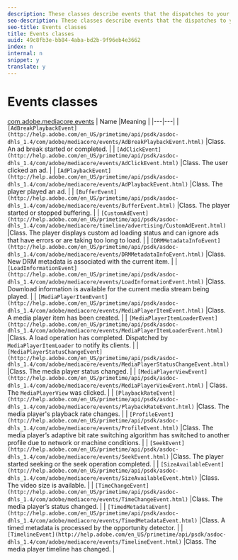 ```yaml
---
description: These classes describe events that the dispatches to your media player in response to various activities.
seo-description: These classes describe events that the dispatches to your media player in response to various activities.
seo-title: Events classes
title: Events classes
uuid: 49c8fb3e-bb84-4aba-bd2b-9f96eb4e3662
index: n
internal: n
snippet: y
translate: y
---
```


# Events classes


[com.adobe.mediacore.events](http://help.adobe.com/en_US/primetime/api/psdk/asdoc-dhls_1.4/com/adobe/mediacore/events/package-detail.html)
| Name |Meaning |
|---|---|
| `[AdBreakPlaybackEvent](http://help.adobe.com/en_US/primetime/api/psdk/asdoc-dhls_1.4/com/adobe/mediacore/events/AdBreakPlaybackEvent.html)`  |Class. An ad break started or completed. |
| `[AdClickEvent](http://help.adobe.com/en_US/primetime/api/psdk/asdoc-dhls_1.4/com/adobe/mediacore/events/AdClickEvent.html)`  |Class. The user clicked an ad. |
| `[AdPlaybackEvent](http://help.adobe.com/en_US/primetime/api/psdk/asdoc-dhls_1.4/com/adobe/mediacore/events/AdPlaybackEvent.html)` |Class. The player played an ad. |
| `[BufferEvent](http://help.adobe.com/en_US/primetime/api/psdk/asdoc-dhls_1.4/com/adobe/mediacore/events/BufferEvent.html)`  |Class. The player started or stopped buffering. |
| `[CustomAdEvent](http://help.adobe.com/en_US/primetime/api/psdk/asdoc-dhls_1.4/com/adobe/mediacore/timeline/advertising/CustomAdEvent.html)`  |Class. The player displays custom ad loading status and can ignore ads that have errors or are taking too long to load. |
| `[DRMMetadataInfoEvent](http://help.adobe.com/en_US/primetime/api/psdk/asdoc-dhls_1.4/com/adobe/mediacore/events/DRMMetadataInfoEvent.html)`  |Class. New DRM metadata is associated with the current item. |
| `[LoadInformationEvent](http://help.adobe.com/en_US/primetime/api/psdk/asdoc-dhls_1.4/com/adobe/mediacore/events/LoadInformationEvent.html)`  |Class. Download information is available for the current media stream being played. |
| `[MediaPlayerItemEvent](http://help.adobe.com/en_US/primetime/api/psdk/asdoc-dhls_1.4/com/adobe/mediacore/events/MediaPlayerItemEvent.html)`  |Class. A media player item has been created. |
| `[MediaPlayerItemLoaderEvent](http://help.adobe.com/en_US/primetime/api/psdk/asdoc-dhls_1.4/com/adobe/mediacore/events/MediaPlayerItemLoaderEvent.html)`  |Class. A load operation has completed. Dispatched by `MediaPlayerItemLoader` to notify its clients.  |
| `[MediaPlayerStatusChangeEvent](http://help.adobe.com/en_US/primetime/api/psdk/asdoc-dhls_1.4/com/adobe/mediacore/events/MediaPlayerStatusChangeEvent.html)`  |Class. The media player status changed. |
| `[MediaPlayerViewEvent](http://help.adobe.com/en_US/primetime/api/psdk/asdoc-dhls_1.4/com/adobe/mediacore/events/MediaPlayerViewEvent.html)`  | Class. The `MediaPlayerView` was clicked.  |
| `[PlaybackRateEvent](http://help.adobe.com/en_US/primetime/api/psdk/asdoc-dhls_1.4/com/adobe/mediacore/events/PlaybackRateEvent.html)`  |Class. The media player's playback rate changes. |
| `[ProfileEvent](http://help.adobe.com/en_US/primetime/api/psdk/asdoc-dhls_1.4/com/adobe/mediacore/events/ProfileEvent.html)`  |Class. The media player’s adaptive bit rate switching algorithm has switched to another profile due to network or machine conditions. |
| `[SeekEvent](http://help.adobe.com/en_US/primetime/api/psdk/asdoc-dhls_1.4/com/adobe/mediacore/events/SeekEvent.html)`  |Class. The player started seeking or the seek operation completed. |
| `[SizeAvailableEvent](http://help.adobe.com/en_US/primetime/api/psdk/asdoc-dhls_1.4/com/adobe/mediacore/events/SizeAvailableEvent.html)`  |Class. The video size is available. |
| `[TimeChangeEvent](http://help.adobe.com/en_US/primetime/api/psdk/asdoc-dhls_1.4/com/adobe/mediacore/events/TimeChangeEvent.html)`  |Class. The media player’s status changed. |
| `[TimedMetadataEvent](http://help.adobe.com/en_US/primetime/api/psdk/asdoc-dhls_1.4/com/adobe/mediacore/events/TimedMetadataEvent.html)`  |Class. A timed metadata is processed by the opportunity detector. |
| `[TimelineEvent](http://help.adobe.com/en_US/primetime/api/psdk/asdoc-dhls_1.4/com/adobe/mediacore/events/TimelineEvent.html)`  |Class. The media player timeline has changed. |

